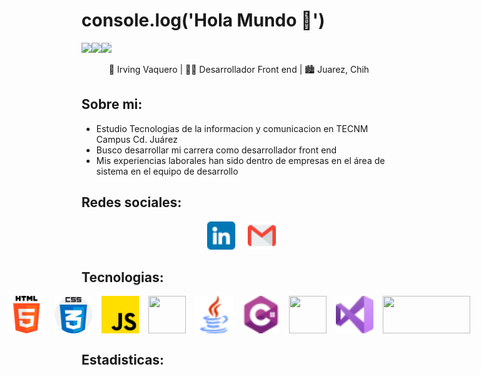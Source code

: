# console.log('Hola Mundo 👋') 

![](https://img.shields.io/github/followers/irvingvaquero?label=follow&logo=github&style=flat-square)![](https://img.shields.io/github/stars/irvingvaquero?label=%E2%AD%90GitHub%20stars&style=flat-square)![](https://komarev.com/ghpvc/?username=irvingvaquero&style=flat-square&color=ff69b4)



<p style="text-align: center;" align='center'>🧑 Irving Vaquero | 👨‍💻 Desarrollador Front end | 🏙 Juarez, Chih</p>

##  Sobre mi:

- Estudio Tecnologias de la informacion y comunicacion en TECNM Campus Cd. Juárez
- Busco desarrollar mi carrera como desarrollador front end
- Mis experiencias laborales han sido dentro de empresas en el área de sistema en el equipo de desarrollo 

## Redes sociales:
<div align='center' style="display: flex; flex-wrap: wrap; justify-content: center; align-items: flex-start; column-gap: 20px;">
    <code> <a margin='0 15px' href="https://www.linkedin.com/in/irving-vaquero-flores-80954b206/"><img src="./assets/icons/linkedin.png" style="width:45px ;height: 45px;" alt="linkedin"></a></code>
    <code><a target='_blank' margin='0 15px' href="mailto:ivaqueroflores@gmail.com"><img src="./assets/icons/gmail.png" style="width:45px ;height: 45px;" alt="gmail"></a></code>
</div>

##  Tecnologias:
<div align='center' style="display: flex; justify-content: center; column-gap: 15px;text-align: center;">
    <img title="HTML" style="width:60px ;height: 60px;" src="./assets/icons/html-5.png" alt="">
    <img title="CSS" style="width:60px ;height: 60px;" src="./assets/icons/css.png" alt="">
    <img title="JAVASCRIPT" style="width:60px ;height: 60px;" src="./assets/icons/js.png" alt="">
    <img title="JQUERY" style="width:60px ;height: 60px;" src="https://encrypted-tbn0.gstatic.com/images?q=tbn:ANd9GcQwzINGYNDQAK_vE4e7-No1AfwEKehr5y-dfyokA3smE5s7bf_5fkerIkbMj-Y4QuZ6tgg&usqp=CAU" alt="">
    <img title="JAVA" style="width:60px ;height: 60px;" src="./assets/icons/java.png" alt="">
    <img title="C#" style="width:60px ;height: 60px;" src="./assets/icons/c-sharp.png" alt="">
    <img title="SQL-SERVER" style="width:60px ;height: 60px;" src="https://img2.freepng.es/20180320/yaw/kisspng-microsoft-sql-server-database-administrator-comput-free-high-quality-sql-server-icon-5ab0c7c9b28e37.6388540115215349217314.jpg" alt="">
    <img title="VISUAL-BASIC" style="width:60px ;height: 60px;" src="./assets/icons/visual-basic.png" alt="">
    <img title="ORACLE-APEX" style="width:140px ;height: 60px;" src="https://www.insum.ca/wp-content/uploads/2016/03/APEX_Logo.png" alt="">
</div>

##  Estadisticas:

<div align='center' style="display: flex; justify-content: center; align-items: center; column-gap: 35px;">
    <img src="https://github-readme-stats.vercel.app/api/top-langs/?username=mogollonalex&layout=demo" alt="">
    <img src="https://github-readme-stats.vercel.app/api?username=irvingvaquero&show_icons=true&theme=dark" alt="">
</div>

